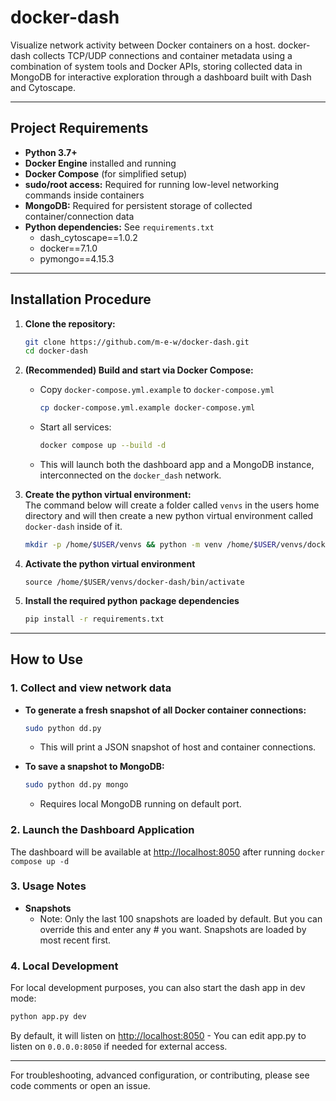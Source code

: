 # docker-dash

Visualize network activity between Docker containers on a host. docker-dash collects TCP/UDP connections and container metadata using a combination of system tools and Docker APIs, storing collected data in MongoDB for interactive exploration through a dashboard built with Dash and Cytoscape.

---

## Project Requirements

- **Python 3.7+**
- **Docker Engine** installed and running
- **Docker Compose** (for simplified setup)
- **sudo/root access:** Required for running low-level networking commands inside containers
- **MongoDB:**  Required for persistent storage of collected container/connection data
- **Python dependencies:** See `requirements.txt`
  - dash_cytoscape==1.0.2
  - docker==7.1.0
  - pymongo==4.15.3

---

## Installation Procedure

1. **Clone the repository:**
   ```bash
   git clone https://github.com/m-e-w/docker-dash.git
   cd docker-dash
   ```

2. **(Recommended) Build and start via Docker Compose:**
   - Copy `docker-compose.yml.example` to `docker-compose.yml`
     ```bash
     cp docker-compose.yml.example docker-compose.yml
     ```
   - Start all services:
     ```bash
     docker compose up --build -d
     ```
   - This will launch both the dashboard app and a MongoDB instance, interconnected on the `docker_dash` network.

3. **Create the python virtual environment:**  
The command below will create a folder called `venvs` in the users home directory and will then create a new python virtual environment called `docker-dash` inside of it. 
     ```bash
     mkdir -p /home/$USER/venvs && python -m venv /home/$USER/venvs/docker-dash
     ```
4. **Activate the python virtual environment**  
     ```
     source /home/$USER/venvs/docker-dash/bin/activate
     ```
5. **Install the required python package dependencies**
     ```bash
     pip install -r requirements.txt
     ```

---

## How to Use

### 1. Collect and view network data

- **To generate a fresh snapshot of all Docker container connections:**
  ```bash
  sudo python dd.py
  ```
  - This will print a JSON snapshot of host and container connections.

- **To save a snapshot to MongoDB:**
  ```bash
  sudo python dd.py mongo
  ```
  - Requires local MongoDB running on default port.

### 2. Launch the Dashboard Application
  The dashboard will be available at [http://localhost:8050](http://localhost:8050) after running `docker compose up -d` 

### 3. Usage Notes

- **Snapshots**
  - Note: Only the last 100 snapshots are loaded by default. But you can override this and enter any # you want. Snapshots are loaded by most recent first. 

### 4. Local Development
  For local development purposes, you can also start the dash app in dev mode:  
  ```bash
  python app.py dev
  ```
  By default, it will listen on [http://localhost:8050](http://localhost:8050) 
    - You can edit app.py to listen on `0.0.0.0:8050` if needed for external access.
  
---

For troubleshooting, advanced configuration, or contributing, please see code comments or open an issue.
